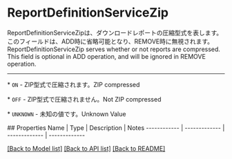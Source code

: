 # ReportDefinitionServiceZip

<div lang=\"ja\"> ReportDefinitionServiceZipは、ダウンロードレポートの圧縮型式を表します。<br> このフィールドは、ADD時に省略可能となり、REMOVE時に無視されます。 </div> <div lang=\"en\"> ReportDefinitionServiceZip serves whether or not reports are compressed. <br> This field is optional in ADD operation, and will be ignored in REMOVE operation. </div> <hr> <p>* <code>ON</code> - <span lang=\"ja\">ZIP型式で圧縮されます。</span><span lang=\"en\">ZIP compressed</span></p> <p>* <code>OFF</code> - <span lang=\"ja\">ZIP型式で圧縮されません。</span><span lang=\"en\">Not ZIP compressed</span></p> <p>* <code>UNKNOWN</code> - <span lang=\"ja\">未知の値です。</span><span lang=\"en\">Unknown Value</span></p> 
## Properties
Name | Type | Description | Notes
------------ | ------------- | ------------- | -------------

[[Back to Model list]](../README.md#documentation-for-models) [[Back to API list]](../README.md#documentation-for-api-endpoints) [[Back to README]](../README.md)


